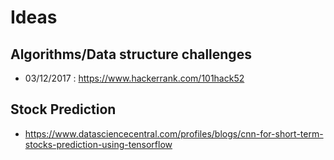 # Ideas

## Algorithms/Data structure challenges 
- 03/12/2017 : https://www.hackerrank.com/101hack52

## Stock Prediction
- https://www.datasciencecentral.com/profiles/blogs/cnn-for-short-term-stocks-prediction-using-tensorflow
